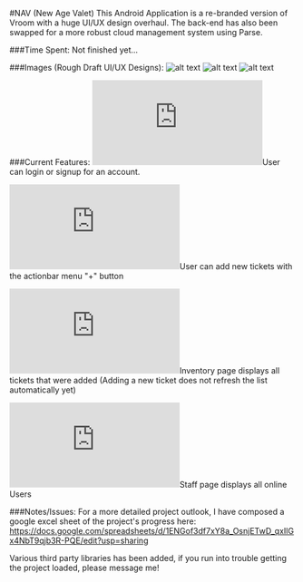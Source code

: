 #NAV (New Age Valet)
This Android Application is a re-branded version of Vroom with a huge UI/UX design overhaul. The back-end has also been swapped for a more robust cloud management system using Parse.

###Time Spent: 
Not finished yet...

###Images (Rough Draft UI/UX Designs):
![alt text](https://raw.githubusercontent.com/chumlychum/NAV/master/demo/login.jpg "image")
![alt text](https://raw.githubusercontent.com/chumlychum/NAV/master/demo/inventory.jpg "image")
![alt text](https://raw.githubusercontent.com/chumlychum/NAV/master/demo/addticket.jpg "image")

###Current Features:
![alt text](http://forum.bodybuilding.com/attachment.php?attachmentid=4854623&d=1346914394 "check")User can login or signup for an account.

![alt text](http://forum.bodybuilding.com/attachment.php?attachmentid=4854623&d=1346914394 "check")User can add new tickets with the actionbar menu "+" button

![alt text](http://forum.bodybuilding.com/attachment.php?attachmentid=4854623&d=1346914394 "check")Inventory page displays all tickets that were added (Adding a new ticket does not refresh the list automatically yet)
		
![alt text](http://forum.bodybuilding.com/attachment.php?attachmentid=4854623&d=1346914394 "check")Staff page displays all online Users

###Notes/Issues:
For a more detailed project outlook, I have composed a google excel sheet of the project's progress here:
https://docs.google.com/spreadsheets/d/1ENGof3df7xY8a_OsnjETwD_qxIlGx4NbT9qjb3R-PQE/edit?usp=sharing

Various third party libraries has been added, if you run into trouble getting the project loaded, please message me!
